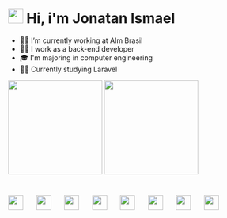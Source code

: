 <style>
    hr {
        height: 0.2px;
    }
</style>
<h1>
  <img width="30" src="https://raw.githubusercontent.com/kaueMarques/kaueMarques/master/hi.gif" /> Hi, i'm Jonatan Ismael
</h1>
<ul>
  <li>👨‍💻 I’m currently working at Alm Brasil </li>
  <li>👨‍💼 I work as a back-end developer </li>
  <li>🎓 I'm majoring in computer engineering </li>
  <li>👨‍🎓 Currently studying Laravel </li>
</ul>
</hr>
<div display="inline">
  <img height="190em" src="https://github-readme-stats.vercel.app/api?username=jhowmael&show_icons=true&theme=omni"/>
  <img height="190em" src="https://github-readme-stats.vercel.app/api/top-langs/?username=jhowmael&layout=compact&langs_count=7&theme=omni&border_radius=6&hide_border=true"/>
</div>
<h1>
    <div display="inline">
      <img width="30" src="https://cdn.jsdelivr.net/gh/devicons/devicon@latest/icons/php/php-original.svg" />
      &nbsp;&nbsp;
      <img width="30" src="https://cdn.jsdelivr.net/gh/devicons/devicon@latest/icons/cakephp/cakephp-original.svg" />
      &nbsp;&nbsp;
      <img width="30" src="https://cdn.jsdelivr.net/gh/devicons/devicon@latest/icons/laravel/laravel-original.svg" />
      &nbsp;&nbsp;
      <img width="30" src="https://cdn.jsdelivr.net/gh/devicons/devicon@latest/icons/html5/html5-original.svg"  />
      &nbsp;&nbsp;
      <img width="30" src="https://cdn.jsdelivr.net/gh/devicons/devicon@latest/icons/javascript/javascript-plain.svg" />
      &nbsp;&nbsp;
      <img width="30" src="https://cdn.jsdelivr.net/gh/devicons/devicon@latest/icons/java/java-original.svg" />
      &nbsp;&nbsp;
      <img width="30" src="https://cdn.jsdelivr.net/gh/devicons/devicon@latest/icons/python/python-original.svg" />
      &nbsp;&nbsp;
      <img width="30" src="https://cdn.jsdelivr.net/gh/devicons/devicon@latest/icons/mysql/mysql-original.svg" />
    </div>
</h1>
